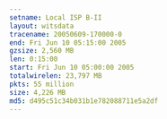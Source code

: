 ```yaml
---
setname: Local ISP B-II
layout: witsdata
tracename: 20050609-170000-0
end: Fri Jun 10 05:15:00 2005
gzsize: 2,560 MB
len: 0:15:00
start: Fri Jun 10 05:00:00 2005
totalwirelen: 23,797 MB
pkts: 55 million
size: 4,226 MB
md5: d495c51c34b031b1e782088711e5a2df
---
```

